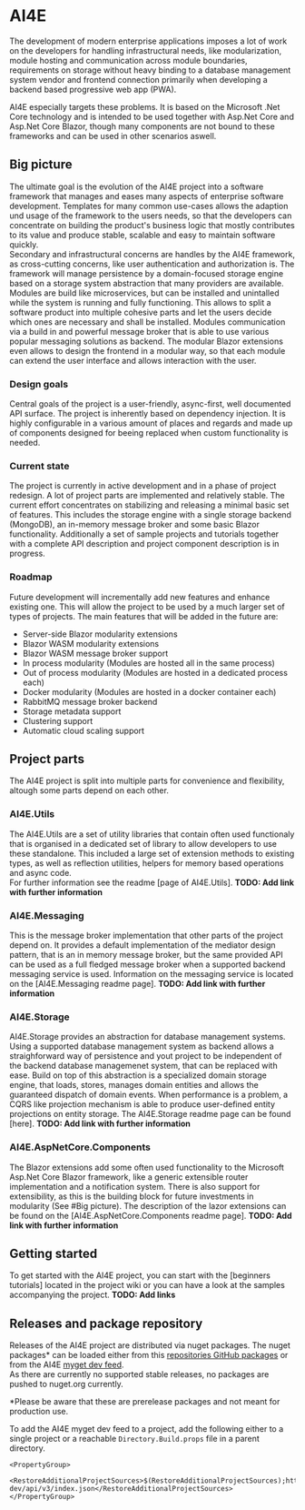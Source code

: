 # AI4E
The development of modern enterprise applications imposes a lot of work on the developers for handling infrastructural needs, like modularization, module hosting and communication across module boundaries, requirements on storage without heavy binding to a database management system vendor and frontend connection primarily when developing a backend based progressive web app (PWA).  

AI4E especially targets these problems. It is based on the Microsoft .Net Core technology and is intended to be used together with Asp.Net Core and Asp.Net Core Blazor, though many components are not bound to these frameworks and can be used in other scenarios aswell.

## Big picture
The ultimate goal is the evolution of the AI4E project into a software framework that manages and eases many aspects of enterprise software development. Templates for many common use-cases allows the adaption und usage of the framework to the users needs, so that the developers can concentrate on building the product's business logic that mostly contributes to its value and produce stable, scalable and easy to maintain software quickly.  
Secondary and infrastructural concerns are handles by the AI4E framework, as cross-cutting concerns, like user authentication and authorization is. The framework will manage persistence by a domain-focused storage engine based on a storage system abstraction that many providers are available. Modules are build like microservices, but can be installed and unintalled while the system is running and fully functioning. This allows to split a software product into multiple cohesive parts and let the users decide which ones are necessary and shall be installed. Modules communication via a build in and powerful message broker that is able to use various popular messaging solutions as backend. The modular Blazor extensions even allows to design the frontend in a modular way, so that each module can extend the user interface and allows interaction with the user.

### Design goals
Central goals of the project is a user-friendly, async-first, well documented API surface. The project is inherently based on dependency injection. It is highly configurable in a various amount of places and regards and made up of components designed for beeing replaced when custom functionality is needed.

### Current state
The project is currently in active development and in a phase of project redesign. A lot of project parts are implemented and relatively stable. The current effort concentrates on stabilizing and releasing a minimal basic set of features. This includes the storage engine with a single storage backend (MongoDB), an in-memory message broker and some basic Blazor functionality. Additionally a set of sample projects and tutorials together with a complete API description and project component description is in progress.

### Roadmap
Future development will incrementally add new features and enhance existing one. This will allow the project to be used by a much larger set of types of projects. The main features that will be added in the future are:  
* Server-side Blazor modularity extensions
* Blazor WASM modularity extensions
* Blazor WASM message broker support
* In process modularity (Modules are hosted all in the same process)
* Out of process modularity (Modules are hosted in a dedicated process each)
* Docker modularity (Modules are hosted in a docker container each)
* RabbitMQ message broker backend
* Storage metadata support
* Clustering support
* Automatic cloud scaling support

## Project parts
The AI4E project is split into multiple parts for convenience and flexibility, altough some parts depend on each other.

### AI4E.Utils
The AI4E.Utils are a set of utility libraries that contain often used functionaly that is organised in a dedicated set of library to allow developers to use these standalone. This included a large set of extension methods to existing types, as well as reflection utilities, helpers for memory based operations and async code.  
For further information see the readme [page of AI4E.Utils]. **TODO: Add link with further information**

### AI4E.Messaging
This is the message broker implementation that other parts of the project depend on. It provides a default implementation of the mediator design pattern, that is an in memory message broker, but the same provided API can be used as a full fledged message broker when a supported backend messaging service is used. Information on the messaging service is located on the [AI4E.Messaging readme page]. **TODO: Add link with further information**

### AI4E.Storage
AI4E.Storage provides an abstraction for database management systems. Using a supported database management system as backend allows a straighforward way of persistence and yout project to be independent of the backend database managemenet system, that can be replaced with ease. Build on top of this abstraction is a specialized domain storage engine, that loads, stores, manages domain entities and allows the guaranteed dispatch of domain events. When performance is a problem, a CQRS like projection mechanism is able to produce user-defined entity projections on entity storage. The AI4E.Storage readme page can be found [here]. **TODO: Add link with further information**

### AI4E.AspNetCore.Components
The Blazor extensions add some often used functionality to the Microsoft Asp.Net Core Blazor framework, like a generic extensible router implementation and a notification system. There is also support for extensibility, as this is the building block for future investments in modularity (See #Big picture).
The description of the lazor extensions can be found on the [AI4E.AspNetCore.Components readme page]. **TODO: Add link with further information**

## Getting started
To get started with the AI4E project, you can start with the [beginners tutorials] located in the project wiki or you can have a look at the samples accompanying the project. **TODO: Add links**

## Releases and package repository

Releases of the AI4E project are distributed via nuget packages. The nuget packages* can be loaded either from this [repositories GitHub packages](https://github.com/orgs/AI4E/packages?repo_name=AI4E) or from the AI4E [myget dev feed](https://www.myget.org/F/ai4e-dev).  
As there are currently no supported stable releases, no packages are pushed to nuget.org currently. 

*Please be aware that these are prerelease packages and not meant for production use.

To add the AI4E myget dev feed to a project, add the following either to a single project or a reachable `Directory.Build.props` file in a parent directory.

```
<PropertyGroup>
   <RestoreAdditionalProjectSources>$(RestoreAdditionalProjectSources);https://www.myget.org/F/ai4e-dev/api/v3/index.json</RestoreAdditionalProjectSources>
</PropertyGroup>
```
